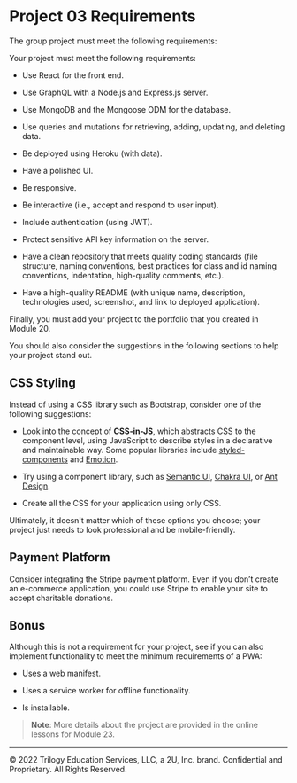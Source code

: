 # Project 03 Requirements

The group project must meet the following requirements:

Your project must meet the following requirements:

* Use React for the front end.

* Use GraphQL with a Node.js and Express.js server.

* Use MongoDB and the Mongoose ODM for the database.

* Use queries and mutations for retrieving, adding, updating, and deleting data.

* Be deployed using Heroku (with data).

* Have a polished UI.

* Be responsive.

* Be interactive (i.e., accept and respond to user input).

* Include authentication (using JWT).

* Protect sensitive API key information on the server.

* Have a clean repository that meets quality coding standards (file structure, naming conventions, best practices for class and id naming conventions, indentation, high-quality comments, etc.).

* Have a high-quality README (with unique name, description, technologies used, screenshot, and link to deployed application).

Finally, you must add your project to the portfolio that you created in Module 20.

You should also consider the suggestions in the following sections to help your project stand out.

## CSS Styling

Instead of using a CSS library such as Bootstrap, consider one of the following suggestions:

* Look into the concept of **CSS-in-JS**, which abstracts CSS to the component level, using JavaScript to describe styles in a declarative and maintainable way. Some popular libraries include [styled-components](https://styled-components.com/) and [Emotion](https://emotion.sh/docs/introduction).

* Try using a component library, such as [Semantic UI](https://semantic-ui.com/), [Chakra UI](https://chakra-ui.com/), or [Ant Design](https://ant.design/).

* Create all the CSS for your application using only CSS.

Ultimately, it doesn't matter which of these options you choose; your project just needs to look professional and be mobile-friendly.

## Payment Platform

Consider integrating the Stripe payment platform. Even if you don’t create an e-commerce application, you could use Stripe to enable your site to accept charitable donations.

## Bonus

Although this is not a requirement for your project, see if you can also implement functionality to meet the minimum requirements of a PWA:

* Uses a web manifest.

* Uses a service worker for offline functionality.

* Is installable.

> **Note**: More details about the project are provided in the online lessons for Module 23.

---
© 2022 Trilogy Education Services, LLC, a 2U, Inc. brand. Confidential and Proprietary. All Rights Reserved.